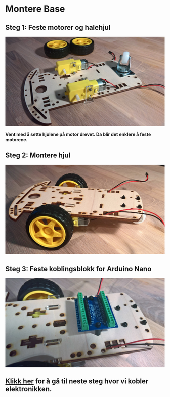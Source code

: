
# Montere Base

## Steg 1: Feste motorer og halehjul
![](images/Bygg1.jpg)

__Vent med å sette hjulene på motor drevet. Da blir det enklere å feste motorene.__

## Steg 2: Montere hjul
![](images/Bygg3.jpg)




## Steg 3: Feste koblingsblokk for Arduino Nano

![](images/Bygg4.jpg)


## [Klikk her](/design/WiringSketch/README.md) for å gå til neste steg hvor vi kobler elektronikken.
